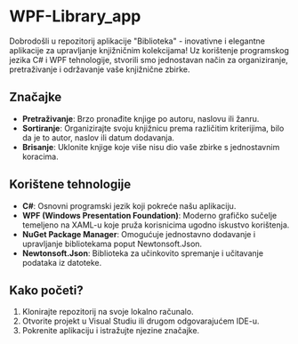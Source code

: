 # WPF-Library_app

Dobrodošli u repozitorij aplikacije "Biblioteka" - inovativne i elegantne aplikacije za upravljanje knjižničnim kolekcijama! Uz korištenje programskog jezika C# i WPF tehnologije, stvorili smo jednostavan način za organiziranje, pretraživanje i održavanje vaše knjižnične zbirke.

## Značajke

- **Pretraživanje**: Brzo pronađite knjige po autoru, naslovu ili žanru.
- **Sortiranje**: Organizirajte svoju knjižnicu prema različitim kriterijima, bilo da je to autor, naslov ili datum dodavanja.
- **Brisanje**: Uklonite knjige koje više nisu dio vaše zbirke s jednostavnim koracima.

## Korištene tehnologije

- **C#**: Osnovni programski jezik koji pokreće našu aplikaciju.
- **WPF (Windows Presentation Foundation)**: Moderno grafičko sučelje temeljeno na XAML-u koje pruža korisnicima ugodno iskustvo korištenja.
- **NuGet Package Manager**: Omogućuje jednostavno dodavanje i upravljanje bibliotekama poput Newtonsoft.Json.
- **Newtonsoft.Json**: Biblioteka za učinkovito spremanje i učitavanje podataka iz datoteke.

## Kako početi?

1. Klonirajte repozitorij na svoje lokalno računalo.
2. Otvorite projekt u Visual Studiu ili drugom odgovarajućem IDE-u.
3. Pokrenite aplikaciju i istražujte njezine značajke.
